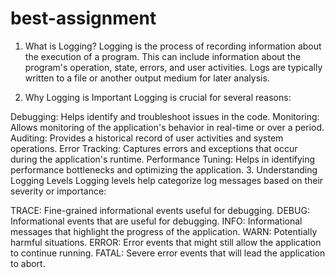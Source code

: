 # best-assignment
1. What is Logging?
Logging is the process of recording information about the execution of a program. This can include information about the program's operation, state, errors, and user activities. Logs are typically written to a file or another output medium for later analysis.

2. Why Logging is Important
Logging is crucial for several reasons:

Debugging: Helps identify and troubleshoot issues in the code.
Monitoring: Allows monitoring of the application's behavior in real-time or over a period.
Auditing: Provides a historical record of user activities and system operations.
Error Tracking: Captures errors and exceptions that occur during the application's runtime.
Performance Tuning: Helps in identifying performance bottlenecks and optimizing the application.
3. Understanding Logging Levels
Logging levels help categorize log messages based on their severity or importance:

TRACE: Fine-grained informational events useful for debugging.
DEBUG: Informational events that are useful for debugging.
INFO: Informational messages that highlight the progress of the application.
WARN: Potentially harmful situations.
ERROR: Error events that might still allow the application to continue running.
FATAL: Severe error events that will lead the application to abort.
